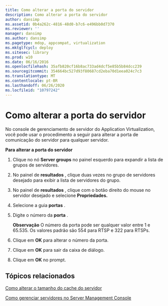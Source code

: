 ```yaml
---
title: Como alterar a porta do servidor
description: Como alterar a porta do servidor
author: dansimp
ms.assetid: 0b4a262c-4816-48d0-b7c6-e496bb0d7370
ms.reviewer: ''
manager: dansimp
ms.author: dansimp
ms.pagetype: mdop, appcompat, virtualization
ms.mktglfcycl: deploy
ms.sitesec: library
ms.prod: w10
ms.date: 06/16/2016
ms.openlocfilehash: 35afb820cf16b8ac733ad4dcf5e85b5b84dcc239
ms.sourcegitcommit: 354664bc527d93f80687cd2eba70d1eea024c7c3
ms.translationtype: MT
ms.contentlocale: pt-BR
ms.lasthandoff: 06/26/2020
ms.locfileid: "10797242"
---
```

# Como alterar a porta do servidor


No console de gerenciamento de servidor do Application Virtualization, você pode usar o procedimento a seguir para alterar a porta de comunicação do servidor para qualquer servidor.

**Para alterar a porta do servidor**

1.  Clique no nó **Server groups** no painel esquerdo para expandir a lista de grupos de servidores.

2.  No painel de **resultados** , clique duas vezes no grupo de servidores desejado para exibir a lista de servidores do grupo.

3.  No painel de **resultados** , clique com o botão direito do mouse no servidor desejado e selecione **Propriedades.**

4.  Selecione a guia **portas** .

5.  Digite o número da **porta** .

    **Observação**  O número da porta pode ser qualquer valor entre 1 e 65.535. Os valores padrão são 554 para RTSP e 322 para RTSPs.

     

6.  Clique em **OK** para alterar o número da porta.

7.  Clique em **OK** para sair da caixa de diálogo.

8.  Clique em **OK** no prompt.

## Tópicos relacionados


[Como alterar o tamanho do cache do servidor](how-to-change-the-server-cache-size.md)

[Como gerenciar servidores no Server Management Console](how-to-manage-servers-in-the-server-management-console.md)

 

 





